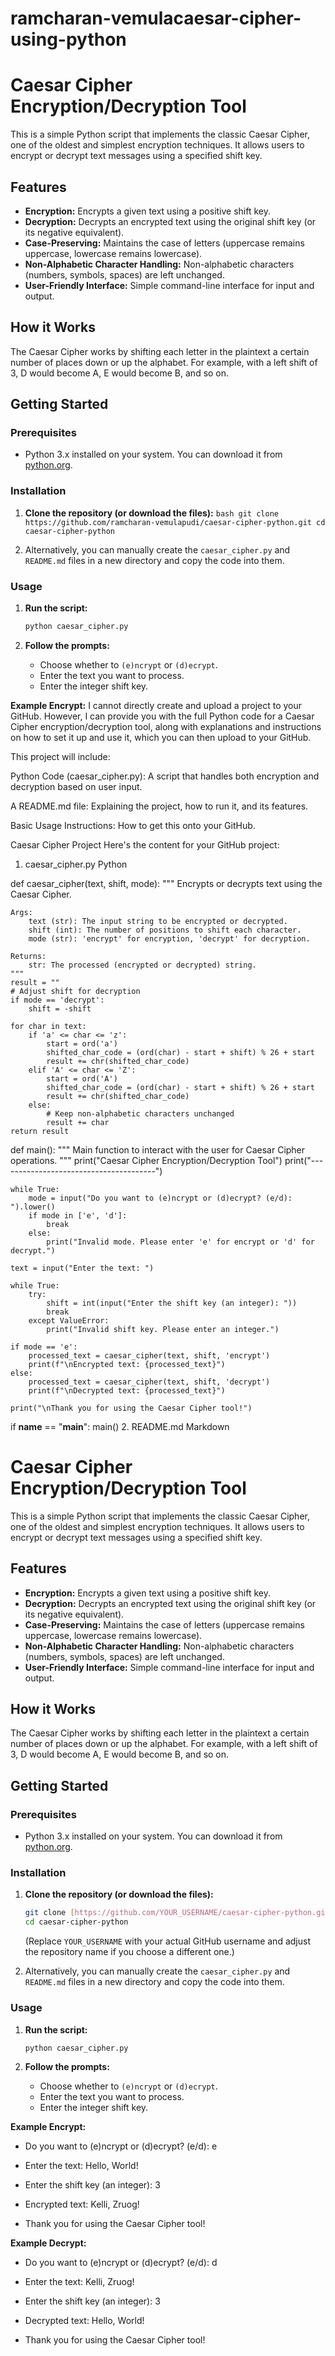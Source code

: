 # ramcharan-vemulacaesar-cipher-using-python
# Caesar Cipher Encryption/Decryption Tool

This is a simple Python script that implements the classic Caesar Cipher, one of the oldest and simplest encryption techniques. It allows users to encrypt or decrypt text messages using a specified shift key.

## Features

* **Encryption:** Encrypts a given text using a positive shift key.
* **Decryption:** Decrypts an encrypted text using the original shift key (or its negative equivalent).
* **Case-Preserving:** Maintains the case of letters (uppercase remains uppercase, lowercase remains lowercase).
* **Non-Alphabetic Character Handling:** Non-alphabetic characters (numbers, symbols, spaces) are left unchanged.
* **User-Friendly Interface:** Simple command-line interface for input and output.

## How it Works

The Caesar Cipher works by shifting each letter in the plaintext a certain number of places down or up the alphabet. For example, with a left shift of 3, D would become A, E would become B, and so on.

## Getting Started

### Prerequisites

* Python 3.x installed on your system. You can download it from [python.org](https://www.python.org/downloads/).

### Installation

1.  **Clone the repository (or download the files):**
    ``bash
    git clone https://github.com/ramcharan-vemulapudi/caesar-cipher-python.git
    cd caesar-cipher-python
    ``

2.  Alternatively, you can manually create the `caesar_cipher.py` and `README.md` files in a new directory and copy the code into them.

### Usage

1.  **Run the script:**
    ```bash
    python caesar_cipher.py
    ```

2.  **Follow the prompts:**
    * Choose whether to `(e)ncrypt` or `(d)ecrypt`.
    * Enter the text you want to process.
    * Enter the integer shift key.

**Example Encrypt:**
I cannot directly create and upload a project to your GitHub. However, I can provide you with the full Python code for a Caesar Cipher encryption/decryption tool, along with explanations and instructions on how to set it up and use it, which you can then upload to your GitHub.

This project will include:

Python Code (caesar_cipher.py): A script that handles both encryption and decryption based on user input.

A README.md file: Explaining the project, how to run it, and its features.

Basic Usage Instructions: How to get this onto your GitHub.

Caesar Cipher Project
Here's the content for your GitHub project:

1. caesar_cipher.py
Python

def caesar_cipher(text, shift, mode):
    """
    Encrypts or decrypts text using the Caesar Cipher.

    Args:
        text (str): The input string to be encrypted or decrypted.
        shift (int): The number of positions to shift each character.
        mode (str): 'encrypt' for encryption, 'decrypt' for decryption.

    Returns:
        str: The processed (encrypted or decrypted) string.
    """
    result = ""
    # Adjust shift for decryption
    if mode == 'decrypt':
        shift = -shift

    for char in text:
        if 'a' <= char <= 'z':
            start = ord('a')
            shifted_char_code = (ord(char) - start + shift) % 26 + start
            result += chr(shifted_char_code)
        elif 'A' <= char <= 'Z':
            start = ord('A')
            shifted_char_code = (ord(char) - start + shift) % 26 + start
            result += chr(shifted_char_code)
        else:
            # Keep non-alphabetic characters unchanged
            result += char
    return result

def main():
    """
    Main function to interact with the user for Caesar Cipher operations.
    """
    print("Caesar Cipher Encryption/Decryption Tool")
    print("---------------------------------------")

    while True:
        mode = input("Do you want to (e)ncrypt or (d)ecrypt? (e/d): ").lower()
        if mode in ['e', 'd']:
            break
        else:
            print("Invalid mode. Please enter 'e' for encrypt or 'd' for decrypt.")

    text = input("Enter the text: ")

    while True:
        try:
            shift = int(input("Enter the shift key (an integer): "))
            break
        except ValueError:
            print("Invalid shift key. Please enter an integer.")

    if mode == 'e':
        processed_text = caesar_cipher(text, shift, 'encrypt')
        print(f"\nEncrypted text: {processed_text}")
    else:
        processed_text = caesar_cipher(text, shift, 'decrypt')
        print(f"\nDecrypted text: {processed_text}")

    print("\nThank you for using the Caesar Cipher tool!")

if __name__ == "__main__":
    main()
2. README.md
Markdown

# Caesar Cipher Encryption/Decryption Tool

This is a simple Python script that implements the classic Caesar Cipher, one of the oldest and simplest encryption techniques. It allows users to encrypt or decrypt text messages using a specified shift key.

## Features

* **Encryption:** Encrypts a given text using a positive shift key.
* **Decryption:** Decrypts an encrypted text using the original shift key (or its negative equivalent).
* **Case-Preserving:** Maintains the case of letters (uppercase remains uppercase, lowercase remains lowercase).
* **Non-Alphabetic Character Handling:** Non-alphabetic characters (numbers, symbols, spaces) are left unchanged.
* **User-Friendly Interface:** Simple command-line interface for input and output.

## How it Works

The Caesar Cipher works by shifting each letter in the plaintext a certain number of places down or up the alphabet. For example, with a left shift of 3, D would become A, E would become B, and so on.

## Getting Started

### Prerequisites

* Python 3.x installed on your system. You can download it from [python.org](https://www.python.org/downloads/).

### Installation

1.  **Clone the repository (or download the files):**
    ```bash
    git clone [https://github.com/YOUR_USERNAME/caesar-cipher-python.git](https://github.com/YOUR_USERNAME/caesar-cipher-python.git)
    cd caesar-cipher-python
    ```
    (Replace `YOUR_USERNAME` with your actual GitHub username and adjust the repository name if you choose a different one.)

2.  Alternatively, you can manually create the `caesar_cipher.py` and `README.md` files in a new directory and copy the code into them.

### Usage

1.  **Run the script:**
    ```bash
    python caesar_cipher.py
    ```

2.  **Follow the prompts:**
    * Choose whether to `(e)ncrypt` or `(d)ecrypt`.
    * Enter the text you want to process.
    * Enter the integer shift key.

**Example Encrypt:**

* Do you want to (e)ncrypt or (d)ecrypt? (e/d): e
* Enter the text: Hello, World!
* Enter the shift key (an integer): 3

* Encrypted text: Kelli, Zruog!
* Thank you for using the Caesar Cipher tool!

**Example Decrypt:**

* Do you want to (e)ncrypt or (d)ecrypt? (e/d): d
* Enter the text: Kelli, Zruog!
* Enter the shift key (an integer): 3

* Decrypted text: Hello, World!
* Thank you for using the Caesar Cipher tool!
